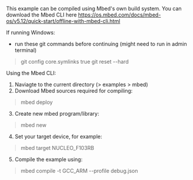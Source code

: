 This example can be compiled using Mbed's own build system.
You can download the Mbed CLI here
https://os.mbed.com/docs/mbed-os/v5.12/quick-start/offline-with-mbed-cli.html

If running Windows:
- run these git commands before continuing (might need to run
  in admin terminal)
> git config core.symlinks true
> git reset --hard


Using the Mbed CLI:
1. Naviagte to the current directory (> examples > mbed)
2. Download Mbed sources required for compiling:
> mbed deploy
3. Create new mbed program/library: 
> mbed new
4. Set your target device, for example:
> mbed target NUCLEO_F103RB
5. Compile the example using:
> mbed compile -t GCC_ARM --profile debug.json


